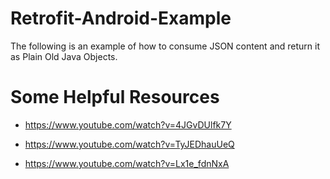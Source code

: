 # Retrofit-Android-Example
The following is an example of how to consume JSON content and return it as Plain Old Java Objects.

# Some Helpful Resources

* https://www.youtube.com/watch?v=4JGvDUlfk7Y

* https://www.youtube.com/watch?v=TyJEDhauUeQ

* https://www.youtube.com/watch?v=Lx1e_fdnNxA
